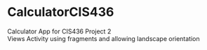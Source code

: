 # CalculatorCIS436

Calculator App for CIS436 Project 2   
Views Activity using fragments and allowing landscape orientation   